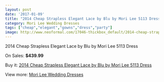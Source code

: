```yaml
---
layout: post
date: '2017-01-09'
title: "2014 Cheap Strapless Elegant Lace by Blu by Mori Lee 5113 Dress"
category: Mori Lee Wedding Dresses
tags: ["cheap","elegant","gowns","dress","party"]
image: http://www.neoformal.com/17046-thickbox_default/2014-cheap-strapless-elegant-lace-by-blu-by-mori-lee-5113-dress.jpg
---
```

2014 Cheap Strapless Elegant Lace by Blu by Mori Lee 5113 Dress

On Sales: **$439.99**
<a href="https://www.neoformal.com/en/mori-lee-wedding-dresses-2014/5616-2014-cheap-strapless-elegant-lace-by-blu-by-mori-lee-5113-dress.html"><amp-img layout="responsive" width="600" height="600" src="//www.neoformal.com/17046-thickbox_default/2014-cheap-strapless-elegant-lace-by-blu-by-mori-lee-5113-dress.jpg" alt="2014 Cheap Strapless Elegant Lace by Blu by Mori Lee 5113 Dress 0" /></a>
<a href="https://www.neoformal.com/en/mori-lee-wedding-dresses-2014/5616-2014-cheap-strapless-elegant-lace-by-blu-by-mori-lee-5113-dress.html"><amp-img layout="responsive" width="600" height="600" src="//www.neoformal.com/17050-thickbox_default/2014-cheap-strapless-elegant-lace-by-blu-by-mori-lee-5113-dress.jpg" alt="2014 Cheap Strapless Elegant Lace by Blu by Mori Lee 5113 Dress 1" /></a>
<a href="https://www.neoformal.com/en/mori-lee-wedding-dresses-2014/5616-2014-cheap-strapless-elegant-lace-by-blu-by-mori-lee-5113-dress.html"><amp-img layout="responsive" width="600" height="600" src="//www.neoformal.com/17049-thickbox_default/2014-cheap-strapless-elegant-lace-by-blu-by-mori-lee-5113-dress.jpg" alt="2014 Cheap Strapless Elegant Lace by Blu by Mori Lee 5113 Dress 2" /></a>
<a href="https://www.neoformal.com/en/mori-lee-wedding-dresses-2014/5616-2014-cheap-strapless-elegant-lace-by-blu-by-mori-lee-5113-dress.html"><amp-img layout="responsive" width="600" height="600" src="//www.neoformal.com/17048-thickbox_default/2014-cheap-strapless-elegant-lace-by-blu-by-mori-lee-5113-dress.jpg" alt="2014 Cheap Strapless Elegant Lace by Blu by Mori Lee 5113 Dress 3" /></a>
<a href="https://www.neoformal.com/en/mori-lee-wedding-dresses-2014/5616-2014-cheap-strapless-elegant-lace-by-blu-by-mori-lee-5113-dress.html"><amp-img layout="responsive" width="600" height="600" src="//www.neoformal.com/17047-thickbox_default/2014-cheap-strapless-elegant-lace-by-blu-by-mori-lee-5113-dress.jpg" alt="2014 Cheap Strapless Elegant Lace by Blu by Mori Lee 5113 Dress 4" /></a>

Buy it: [2014 Cheap Strapless Elegant Lace by Blu by Mori Lee 5113 Dress](https://www.neoformal.com/en/mori-lee-wedding-dresses-2014/5616-2014-cheap-strapless-elegant-lace-by-blu-by-mori-lee-5113-dress.html "2014 Cheap Strapless Elegant Lace by Blu by Mori Lee 5113 Dress")

View more: [Mori Lee Wedding Dresses](https://www.neoformal.com/en/67-mori-lee-wedding-dresses-2014 "Mori Lee Wedding Dresses")